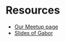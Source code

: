 # Resources

* [Our Meetup page](https://www.meetup.com/Code-Mavens/)
* [Slides of Gabor](https://code-maven.com/slides/)


